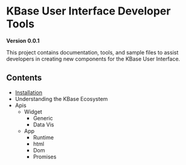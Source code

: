 # KBase User Interface Developer Tools

**Version 0.0.1**

This project contains documentation, tools, and sample files to assist developers in creating new components for the KBase User Interface.


## Contents
 - [Installation](docs/installation.html)
 - Understanding the KBase Ecosystem
 - Apis
    - Widget
        - Generic
        - Data Vis
    - App
        - Runtime
        - html
        - Dom
        - Promises
 



